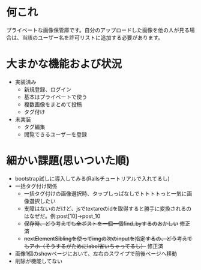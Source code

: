 # 何これ
プライベートな画像保管庫です。自分のアップロードした画像を他の人が見る場合は、当該のユーザー名を許可リストに追加する必要があります。

# 大まかな機能および状況
- 実装済み
  - 新規登録、ログイン
  - 基本はプライベートで使う
  - 複数画像をまとめて投稿
  - タグ付け
- 未実装
  - タグ編集
  - 閲覧できるユーザーを登録

# 細かい課題(思いついた順)
- bootstrap試しに導入してみる(Railsチュートリアルで入れてるし)
- 一括タグ付け関係
  - 一括タグ付けの画像選択時、タップしっぱなしでトトトトっと一気に画像選択したい
  - 支障はないのだけど、jsでtextareのidを取得すると勝手に変換されるのはなぜだ。例:post[10]→post_10
  - ~~保存時、どう考えても全ポストを一個一個find_byするのおかしい~~ 修正済
  - ~~nextElementSiblingを使ってimgの次のinputを指定するの、どう考えてもアホ（そうするがためにlabel省いちゃってるし）~~ 修正済
- 画像1個のshowページにおいて、左右のスワイプで前後ページへ移動
- 削除が機能してない
